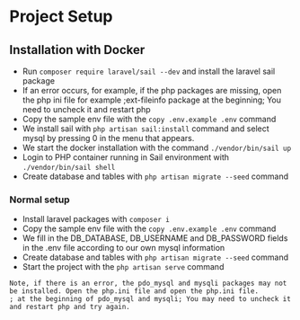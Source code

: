 # Project Setup

## Installation with Docker

-   Run `composer require laravel/sail --dev` and install the laravel sail package
-   If an error occurs, for example, if the php packages are missing, open the php ini file for example ;ext-fileinfo package at the beginning; You need to uncheck it and restart php
-   Copy the sample env file with the `copy .env.example .env` command
-   We install sail with `php artisan sail:install` command and select mysql by pressing 0 in the menu that appears.
-   We start the docker installation with the command `./vendor/bin/sail up`
-   Login to PHP container running in Sail environment with `./vendor/bin/sail shell`
-   Create database and tables with `php artisan migrate --seed` command

### Normal setup

-   Install laravel packages with `composer i`
-   Copy the sample env file with the `copy .env.example .env` command
-   We fill in the DB_DATABASE, DB_USERNAME and DB_PASSWORD fields in the .env file according to our own mysql information
-   Create database and tables with `php artisan migrate --seed` command
-   Start the project with the `php artisan serve` command

```
Note, if there is an error, the pdo_mysql and mysqli packages may not be installed. Open the php.ini file and open the php.ini file.
; at the beginning of pdo_mysql and mysqli; You may need to uncheck it and restart php and try again.
```
